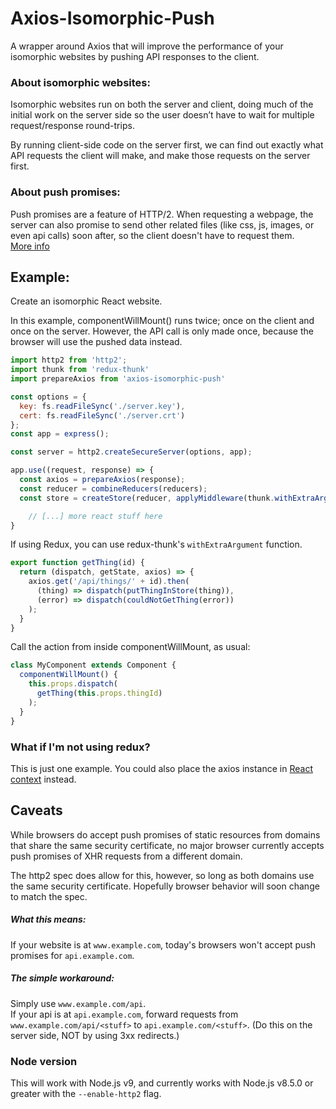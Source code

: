 # Axios-Isomorphic-Push

A wrapper around Axios that will improve the performance of your isomorphic websites by pushing API responses to the client.

### About isomorphic websites:
Isomorphic websites run on both the server and client, doing much of the initial work on the server side so the user doesn’t have to wait for multiple request/response round-trips.

By running client-side code on the server first, we can find out exactly what API requests the client will make, and make those requests on the server first.

### About push promises:
Push promises are a feature of HTTP/2. When requesting a webpage, the server can also promise to send other related files (like css, js, images, or even api calls) soon after, so the client doesn't have to request them.  
[More info](https://en.wikipedia.org/wiki/HTTP/2_Server_Push)

## Example:

Create an isomorphic React website.

In this example, componentWillMount() runs twice; once on the client and once on the server. However, the API call is only made once, because the browser will use the pushed data instead.

```js
import http2 from 'http2';
import thunk from 'redux-thunk'
import prepareAxios from 'axios-isomorphic-push'

const options = {
  key: fs.readFileSync('./server.key'),
  cert: fs.readFileSync('./server.crt')
};
const app = express();

const server = http2.createSecureServer(options, app);

app.use((request, response) => {
  const axios = prepareAxios(response);
  const reducer = combineReducers(reducers);
  const store = createStore(reducer, applyMiddleware(thunk.withExtraArgument(axios)));

	// [...] more react stuff here
}
```

If using Redux, you can use redux-thunk's `withExtraArgument` function.

```js
export function getThing(id) {
  return (dispatch, getState, axios) => {
    axios.get('/api/things/' + id).then(
      (thing) => dispatch(putThingInStore(thing)),
      (error) => dispatch(couldNotGetThing(error))
    );
  }
}
```

Call the action from inside componentWillMount, as usual:

```js
class MyComponent extends Component {
  componentWillMount() {
    this.props.dispatch(
      getThing(this.props.thingId)
    );
  }
}
```

### What if I'm not using redux?
This is just one example. You could also place the axios instance in [React context](https://facebook.github.io/react/docs/context.html) instead.

## Caveats

While browsers do accept push promises of static resources from domains that share the same security certificate, no major browser currently accepts push promises of XHR requests from a different domain.

The http2 spec does allow for this, however, so long as both domains use the same security certificate. Hopefully browser behavior will soon change to match the spec.

##### What this means:

If your website is at `www.example.com`, today's browsers won't accept push promises for `api.example.com`.

##### The simple workaround:

Simply use `www.example.com/api`.  
If your api is at `api.example.com`, forward requests from `www.example.com/api/<stuff>` to `api.example.com/<stuff>`. (Do this on the server side, NOT by using 3xx redirects.)

### Node version
This will work with Node.js v9, and currently works with Node.js v8.5.0 or greater with the `--enable-http2` flag.
